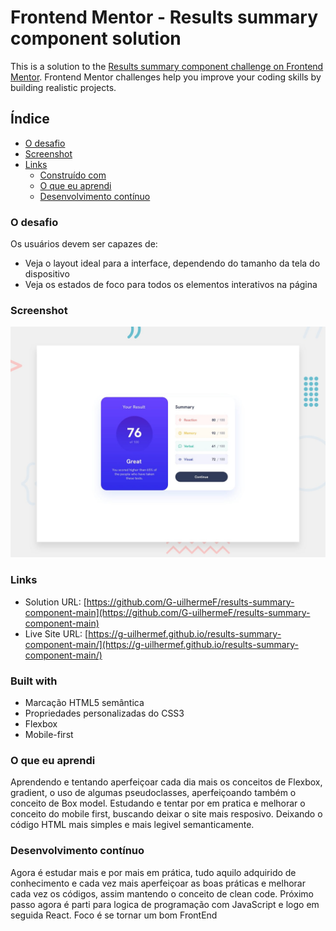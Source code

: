 # Frontend Mentor - Results summary component solution

This is a solution to the [Results summary component challenge on Frontend Mentor](https://www.frontendmentor.io/challenges/results-summary-component-CE_K6s0maV). Frontend Mentor challenges help you improve your coding skills by building realistic projects.

## Índice

- [O desafio](#o-desafio)
- [Screenshot](#screenshot)
- [Links](#links)
  - [Construído com](#construído-com)
  - [O que eu aprendi](#O-que-eu-aprendi)
  - [Desenvolvimento contínuo](#desenvolvimento-contínuo)

### O desafio

Os usuários devem ser capazes de:

- Veja o layout ideal para a interface, dependendo do tamanho da tela do dispositivo
- Veja os estados de foco para todos os elementos interativos na página

### Screenshot

![](./design/desktop-preview.jpg)

### Links

- Solution URL: [https://github.com/G-uilhermeF/results-summary-component-main](https://github.com/G-uilhermeF/results-summary-component-main)
- Live Site URL: [https://g-uilhermef.github.io/results-summary-component-main/](https://g-uilhermef.github.io/results-summary-component-main/)

### Built with

- Marcação HTML5 semântica
- Propriedades personalizadas do CSS3
- Flexbox
- Mobile-first

### O que eu aprendi

Aprendendo e tentando aperfeiçoar cada dia mais os conceitos de Flexbox, gradient, o uso de algumas pseudoclasses, aperfeiçoando também o conceito de Box model. Estudando e tentar por em pratica e melhorar o conceito do mobile first, buscando deixar o site mais resposivo. Deixando o código HTML mais simples e mais legivel semanticamente.

### Desenvolvimento contínuo

Agora é estudar mais e por mais em prática, tudo aquilo adquirido de conhecimento e cada vez mais aperfeiçoar as boas práticas e melhorar cada vez os códigos, assim mantendo o conceito de clean code. Próximo passo agora é parti para logica de programação com JavaScript e logo em seguida React. Foco é se tornar um bom FrontEnd
